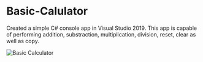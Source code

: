 # Basic-Calulator

Created a simple C# console app in Visual Studio 2019. This app is capable of performing addition, substraction, multiplication, division, reset, clear as well as copy. 

![Basic Calculator](https://user-images.githubusercontent.com/54144435/97897254-20beac00-1d2e-11eb-81a9-784bbc898761.gif)




